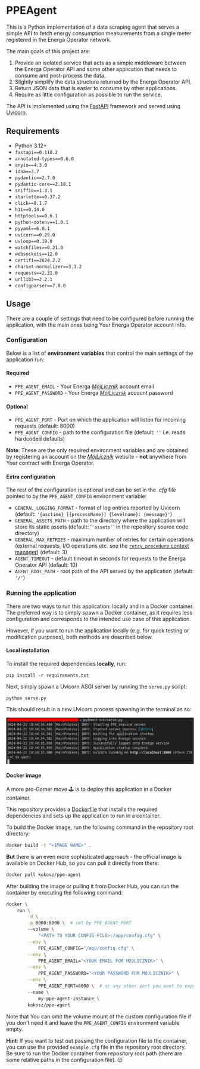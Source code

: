 # PPEAgent

This is a Python implementation of a data scraping agent that serves a simple API
to fetch energy consumption measurements from a single meter registered
in the Energa Operator network.

The main goals of this project are:

1. Provide an isolated service that acts as a simple middleware between the
   Energa Operator API and some other application that needs to consume
   and post-process the data.
2. Slightly simplify the data structure returned by the Energa Operator API.
3. Return JSON data that is easier to consume by other applications.
4. Require as little configuration as possible to run the service.

The API is implemented using the [FastAPI] framework and served using [Uvicorn].

## Requirements

* Python 3.12+
* `fastapi==0.110.2`
* `annotated-types==0.6.0`
* `anyio==4.3.0`
* `idna==3.7`
* `pydantic==2.7.0`
* `pydantic-core==2.18.1`
* `sniffio==1.3.1`
* `starlette==0.37.2`
* `click==8.1.7`
* `h11==0.14.0`
* `httptools==0.6.1`
* `python-dotenv==1.0.1`
* `pyyaml==6.0.1`
* `uvicorn==0.29.0`
* `uvloop==0.19.0`
* `watchfiles==0.21.0`
* `websockets==12.0`
* `certifi==2024.2.2`
* `charset-normalizer==3.3.2`
* `requests==2.31.0`
* `urllib3==2.2.1`
* `configparser==7.0.0`

## Usage

There are a couple of settings that need to be configured before running the application, with the main ones being Your Energa Operator account info.

### Configuration

Below is a list of **environment variables** that control the main settings of the application run:

#### Required

* `PPE_AGENT_EMAIL` - Your Energa [*MójLicznik*] account email
* `PPE_AGENT_PASSWORD` - Your Energa [*MójLicznik*] account password

#### Optional

* `PPE_AGENT_PORT` - Port on which the application will listen for incoming requests (default: 8000)
* `PPE_AGENT_CONFIG` - path to the configuration file (default: `''` i.e. reads hardcoded defaults)

**Note**: These are the only required environment variables and are obtained by registering an account on the [*MójLicznik*] website - **not** anywhere from Your contract with Energa Operator.

#### Extra configuration

The rest of the configuration is optional and can be set in the *.cfg* file pointed to by the `PPE_AGENT_CONFIG` environment variable:

* `GENERAL_LOGGING_FORMAT` - format of log entries reported by Uvicorn (default: `'{asctime} [{processName}] {levelname}: {message}'`)
* `GENERAL_ASSETS_PATH` - path to the directory where the application will store its static assets (default: '`'assets'`' in the repository source code directory)
* `GENERAL_MAX_RETRIES` - maximum number of retries for certain operations (external requests, I/O operations etc. see the [`retry_procedure` context manager]) (default: 3)
* `AGENT_TIMEOUT` - default timeout in seconds for requests to the Energa Operator API (default: 10)
* `AGENT_ROOT_PATH` - root path of the API served by the application (default: `'/'`)

### Running the application

There are two ways to run this application: locally and in a Docker container.
The preferred way is to simply spawn a Docker container, as it requires less
configuration and corresponds to the intended use case of this application.

However, if you want to run the application locally (e.g. for quick testing or modification purposes), both methods are described below.

#### Local installation

To install the required dependencies **locally**, run:

```shell
pip install -r requirements.txt
```

Next, simply spawn a Uvicorn ASGI server by running the `serve.py` script:

```shell
python serve.py
```

This should result in a new Uvicorn process spawning in the terminal as so:

<img src=".github/assets/images/ASGI.png" alt="Terminal logs of running agent"/>

#### Docker image

A more pro-Gamer move :joystick: is to deploy this application in a Docker container.

This repository provides a [Dockerfile] that installs the required dependencies and sets up the application to run in a container.

To build the Docker image, run the following command in the repository root directory:

```bash
docker build -t "<IMAGE NAME>" .
```

**But** there is an even more sophisticated approach - the official image is available on Docker Hub, so you can pull it directly from there:

```bash
docker pull kokosz/ppe-agent
```

After building the image or pulling it from Docker Hub, you can run the container by executing the following command:

```bash
docker \
    run \
        -d \
        -p 8000:8000 \  # set by PPE_AGENT_PORT
        --volume \
            "<PATH TO YOUR CONFIG FILE>:/app/config.cfg" \
        --env \
            PPE_AGENT_CONFIG="/app/config.cfg" \
        --env \
            PPE_AGENT_EMAIL="<YOUR EMAIL FOR MOJLICZNIK>" \
        --env \
            PPE_AGENT_PASSWORD="<YOUR PASSWORD FOR MOJLICZNIK>" \
        --env \
            PPE_AGENT_PORT=8000 \  # or any other port you want to expose
        --name \
            my-ppe-agent-instance \
        kokosz/ppe-agent
```

Note that You can omit the volume mount of the custom configuration file if you don't need it and leave the `PPE_AGENT_CONFIG` environment variable empty.

**Hint**: If you want to test out passing the configuration file to the container, you can use the provided `example.cfg` file in the repository root directory.
Be sure to run the Docker container from repository root path (there are some relative paths in the configuration file). 😉

[FastAPI]: https://fastapi.tiangolo.com/
[Uvicorn]: https://www.uvicorn.org/
[*MójLicznik*]: https://mojlicznik.energa-operator.pl/
[`retry_procedure` context manager]: https://github.com/kamilrybacki/PPEAgent/blob/main/src/agent/utils/retry.py
[Dockerfile]: https://github.com/kamilrybacki/PPEAgent/blob/main/Dockerfile
